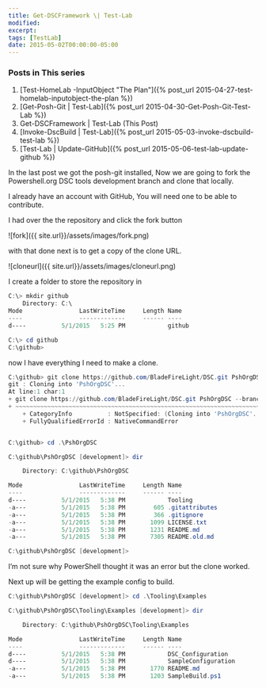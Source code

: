 ```yaml
---
title: Get-DSCFramework \| Test-Lab
modified:
excerpt:
tags: [TestLab]
date: 2015-05-02T00:00:00-05:00
---
```


### Posts in This series

1. [Test-HomeLab -InputObject "The Plan"]({% post_url 2015-04-27-test-homelab-inputobject-the-plan %})
2. [Get-Posh-Git \| Test-Lab]({% post_url 2015-04-30-Get-Posh-Git-Test-Lab %})
3. Get-DSCFramework \| Test-Lab (This Post)
4. [Invoke-DscBuild \| Test-Lab]({% post_url 2015-05-03-invoke-dscbuild-test-lab %})
5. [Test-Lab \| Update-GitHub]({% post_url 2015-05-06-test-lab-update-github %})

In the last post we got the posh-git installed, Now we are going to fork the Powershell.org DSC tools development branch and clone that locally.

I already have an account with GitHub, You will need one to be able to contribute.

I had over the the repository and click the fork button

![fork]({{ site.url}}/assets/images/fork.png)

with that done next is to get a copy of the clone URL.

![cloneurl]({{ site.url}}/assets/images/cloneurl.png)

I create a folder to store the repository in

```	powershell
C:\> mkdir github
    Directory: C:\
Mode                LastWriteTime     Length Name
----                -------------     ------ ----
d----          5/1/2015   5:25 PM            github

C:\> cd github
C:\github>
```

now I have everything I need to make a clone.

```	powershell
C:\github> git clone https://github.com/BladeFireLight/DSC.git PshOrgDSC --branch development
git : Cloning into 'PshOrgDSC'...
At line:1 char:1
+ git clone https://github.com/BladeFireLight/DSC.git PshOrgDSC --branch developme ...
+ ~~~~~~~~~~~~~~~~~~~~~~~~~~~~~~~~~~~~~~~~~~~~~~~~~~~~~~~~~~~~~~~~~~~~~~~~~~~~~~~~
    + CategoryInfo          : NotSpecified: (Cloning into 'PshOrgDSC'...:String) [], RemoteException
    + FullyQualifiedErrorId : NativeCommandError


C:\github> cd .\PshOrgDSC

C:\github\PshOrgDSC [development]> dir

    Directory: C:\github\PshOrgDSC

Mode                LastWriteTime     Length Name
----                -------------     ------ ----
d----          5/1/2015   5:38 PM            Tooling
-a---          5/1/2015   5:38 PM        605 .gitattributes
-a---          5/1/2015   5:38 PM        366 .gitignore
-a---          5/1/2015   5:38 PM       1099 LICENSE.txt
-a---          5/1/2015   5:38 PM       1231 README.md
-a---          5/1/2015   5:38 PM       7305 README.old.md

C:\github\PshOrgDSC [development]>
```

I’m not sure why PowerShell thought it was an error but the clone worked.

Next up will be getting the example config to build.

```	powershell
C:\github\PshOrgDSC [development]> cd .\Tooling\Examples

C:\github\PshOrgDSC\Tooling\Examples [development]> dir

    Directory: C:\github\PshOrgDSC\Tooling\Examples

Mode                LastWriteTime     Length Name
----                -------------     ------ ----
d----          5/1/2015   5:38 PM            DSC_Configuration
d----          5/1/2015   5:38 PM            SampleConfiguration
-a---          5/1/2015   5:38 PM       1770 README.md
-a---          5/1/2015   5:38 PM       1203 SampleBuild.ps1
```
